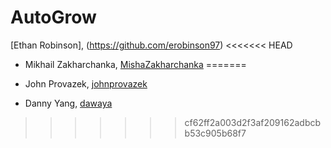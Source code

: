 # AutoGrow

[Ethan Robinson], (https://github.com/erobinson97)
<<<<<<< HEAD
- Mikhail Zakharchanka, [MishaZakharchanka](https://github.com/mishazakharchanka)
=======


- John Provazek, [johnprovazek](https://github.com/johnprovazek)

- Danny Yang, [dawaya](https://github.com/dawaya)

>>>>>>> cf62ff2a003d2f3af209162adbcbb53c905b68f7
